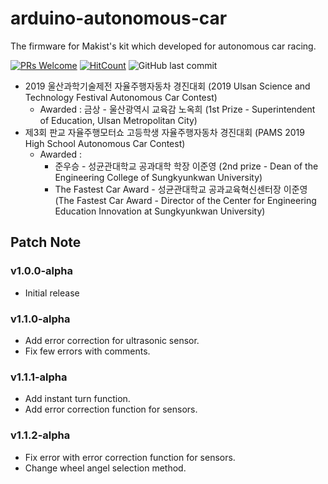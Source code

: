 # arduino-autonomous-car
The firmware for Makist's kit which developed for autonomous car racing.

[![PRs Welcome](https://img.shields.io/badge/PRs-welcome-brightgreen.svg?style=flat-square)](http://makeapullrequest.com)
[![HitCount](http://hits.dwyl.io/nulLeeKH/arduino-autonomous-car.svg)](http://hits.dwyl.io/nulLeeKH/arduino-autonomous-car)
![GitHub last commit](https://img.shields.io/github/last-commit/nulLeeKH/arduino-autonomous-car.svg)

- 2019 울산과학기술제전 자율주행자동차 경진대회 (2019 Ulsan Science and Technology Festival Autonomous Car Contest)
	- Awarded : 금상 - 울산광역시 교육감 노옥희 (1st Prize - Superintendent of Education, Ulsan Metropolitan City)
- 제3회 판교 자율주행모터쇼 고등학생 자율주행자동차 경진대회 (PAMS 2019 High School Autonomous Car Contest)
	- Awarded : 
		- 준우승 - 성균관대학교 공과대학 학장 이준영 (2nd prize - Dean of the Engineering College of Sungkyunkwan University)
		- The Fastest Car Award - 성균관대학교 공과교육혁신센터장 이준영 (The Fastest Car Award - Director of the Center for Engineering Education Innovation at Sungkyunkwan University)

## Patch Note

### v1.0.0-alpha
- Initial release

### v1.1.0-alpha
- Add error correction for ultrasonic sensor.
- Fix few errors with comments.

### v1.1.1-alpha
- Add instant turn function.
- Add error correction function for sensors.

### v1.1.2-alpha
- Fix error with error correction function for sensors.
- Change wheel angel selection method.
